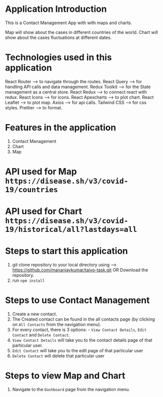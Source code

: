 # Application Introduction

This is a Contact Management App with with maps and charts.

Map will show about the cases in different countries of the world.
Chart will show about the cases fluctuations at different dates.

# Technologies used in this application

React Router --> to navigate through the routes.
React Query --> for handling API calls and data management.
Redux Toolkit --> for the State management as a central store.
React Redux --> to connect react with redux.
React Icons --> for icons.
React Apexcharts --> to plot chart.
React Leaflet --> to plot map.
Axios --> for api calls.
Tailwind CSS --> for css styles.
Prettier --> to format.

# Features in the application

1. Contact Management
2. Chart
3. Map

# API used for Map `https://disease.sh/v3/covid-19/countries`

# API used for Chart `https://disease.sh/v3/covid-19/historical/all?lastdays=all`

# Steps to start this application

1. git clone repository to your local directory using --> https://github.com/mananjaykumar/taiyo-task.git OR Download the repository.
2. run `npm install`

# Steps to use Contact Management

1. Create a new contact.
2. The Created contact can be found in the all contacts page (by clicking on `All Contacts` from the navigation menu).
3. For every contact, there is 3 options: - `View Contact Details`, `Edit Contact` and `Delete Contact`.
4. `View Contact Details` will take you to the contact details page of that particular user.
5. `Edit Contact` will take you to the edit page of that particular user
6. `Delete Contact` will delete that particular user

# Steps to view Map and Chart

1. Navigate to the `Dashboard` page from the navigation menu.
